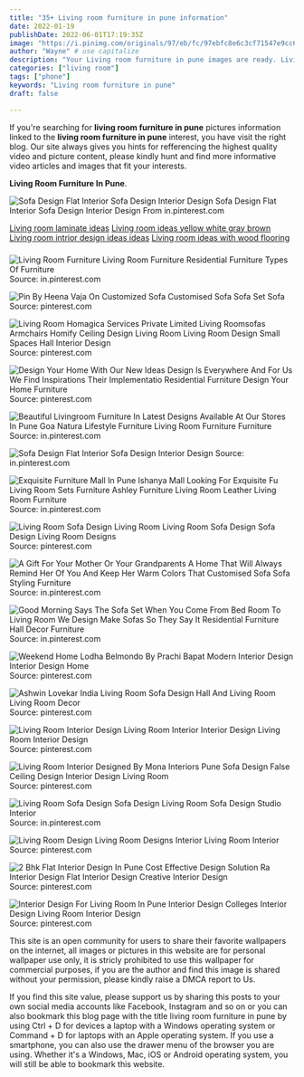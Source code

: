 ```yaml
---
title: "35+ Living room furniture in pune information"
date: 2022-01-19
publishDate: 2022-06-01T17:19:35Z
image: "https://i.pinimg.com/originals/97/eb/fc/97ebfc8e6c3cf71547e9cc62a391400d.jpg"
author: "Wayne" # use capitalize
description: "Your Living room furniture in pune images are ready. Living room furniture in pune are a topic that is being searched for and liked by netizens today. You can Download the Living room furniture in pune files here. Get all free photos."
categories: ["living room"]
tags: ["phone"]
keywords: "Living room furniture in pune"
draft: false

---
```


If you're searching for **living room furniture in pune** pictures information linked to the **living room furniture in pune** interest, you have visit the right  blog.  Our site always  gives you  hints  for refferencing  the highest  quality video and picture  content, please kindly hunt and find more informative video articles and images  that fit your interests.

**Living Room Furniture In Pune**. 

![Sofa Design Flat Interior Sofa Design Interior Design](https://i.pinimg.com/originals/84/f8/e6/84f8e6993f9b223d1a6541220c2469cf.jpg "Sofa Design Flat Interior Sofa Design Interior Design")
Sofa Design Flat Interior Sofa Design Interior Design From in.pinterest.com

[Living room laminate ideas](/living-room-laminate-ideas/)
[Living room ideas yellow white gray brown](/living-room-ideas-yellow-white-gray-brown/)
[Living room intrior design ideas ideas](/living-room-intrior-design-ideas-ideas/)
[Living room ideas with wood flooring](/living-room-ideas-with-wood-flooring/)



### 

 


![Living Room Furniture Living Room Furniture Residential Furniture Types Of Furniture](https://i.pinimg.com/originals/98/dd/80/98dd80ed1956dbce9e981fd1ca1aba88.jpg "Living Room Furniture Living Room Furniture Residential Furniture Types Of Furniture")
Source: in.pinterest.com

 

![Pin By Heena Vaja On Customized Sofa Customised Sofa Sofa Set Sofa](https://i.pinimg.com/736x/d1/02/9d/d1029d74cbb6ce57a4376e35c3ac2ff5--pune-sofa-set.jpg "Pin By Heena Vaja On Customized Sofa Customised Sofa Sofa Set Sofa")
Source: pinterest.com

 

![Living Room Homagica Services Private Limited Living Roomsofas Armchairs Homify Ceiling Design Living Room Living Room Design Small Spaces Hall Interior Design](https://i.pinimg.com/originals/78/1b/b8/781bb841033a18813e3dd41ae402a236.jpg "Living Room Homagica Services Private Limited Living Roomsofas Armchairs Homify Ceiling Design Living Room Living Room Design Small Spaces Hall Interior Design")
Source: pinterest.com

 

![Design Your Home With Our New Ideas Design Is Everywhere And For Us We Find Inspirations Their Implementatio Residential Furniture Design Your Home Furniture](https://i.pinimg.com/originals/de/97/ca/de97cadd1fa52ad787b8911663515ca3.jpg "Design Your Home With Our New Ideas Design Is Everywhere And For Us We Find Inspirations Their Implementatio Residential Furniture Design Your Home Furniture")
Source: pinterest.com

 

![Beautiful Livingroom Furniture In Latest Designs Available At Our Stores In Pune Goa Natura Lifestyle Furniture Living Room Furniture Furniture](https://i.pinimg.com/originals/f8/51/fe/f851feb94ebf7cd12fb6936c873785eb.jpg "Beautiful Livingroom Furniture In Latest Designs Available At Our Stores In Pune Goa Natura Lifestyle Furniture Living Room Furniture Furniture")
Source: in.pinterest.com

 

![Sofa Design Flat Interior Sofa Design Interior Design](https://i.pinimg.com/originals/84/f8/e6/84f8e6993f9b223d1a6541220c2469cf.jpg "Sofa Design Flat Interior Sofa Design Interior Design")
Source: in.pinterest.com

 

![Exquisite Furniture Mall In Pune Ishanya Mall Looking For Exquisite Fu Living Room Sets Furniture Ashley Furniture Living Room Leather Living Room Furniture](https://i.pinimg.com/originals/87/e4/a6/87e4a656a28527c45ede584378e9250c.jpg "Exquisite Furniture Mall In Pune Ishanya Mall Looking For Exquisite Fu Living Room Sets Furniture Ashley Furniture Living Room Leather Living Room Furniture")
Source: in.pinterest.com

 

![Living Room Sofa Design Living Room Living Room Sofa Design Sofa Design Living Room Designs](https://i.pinimg.com/originals/09/07/64/090764d53adac35bd0f48078e7c97dd8.jpg "Living Room Sofa Design Living Room Living Room Sofa Design Sofa Design Living Room Designs")
Source: pinterest.com

 

![A Gift For Your Mother Or Your Grandparents A Home That Will Always Remind Her Of You And Keep Her Warm Colors That Customised Sofa Sofa Styling Furniture](https://i.pinimg.com/736x/50/c6/9f/50c69f6ffd408f39e7a8e0bcb3b9459c--pune-warm-colors.jpg "A Gift For Your Mother Or Your Grandparents A Home That Will Always Remind Her Of You And Keep Her Warm Colors That Customised Sofa Sofa Styling Furniture")
Source: in.pinterest.com

 

![Good Morning Says The Sofa Set When You Come From Bed Room To Living Room We Design Make Sofas So They Say It Residential Furniture Hall Decor Furniture](https://i.pinimg.com/originals/ca/da/92/cada92156a22b997d17cc2ab9c69fd9a.jpg "Good Morning Says The Sofa Set When You Come From Bed Room To Living Room We Design Make Sofas So They Say It Residential Furniture Hall Decor Furniture")
Source: in.pinterest.com

 

![Weekend Home Lodha Belmondo By Prachi Bapat Modern Interior Design Interior Design Home](https://i.pinimg.com/originals/8e/1e/b9/8e1eb901994ff492500b6d9c6a33e8fd.jpg "Weekend Home Lodha Belmondo By Prachi Bapat Modern Interior Design Interior Design Home")
Source: pinterest.com

 

![Ashwin Lovekar India Living Room Sofa Design Hall And Living Room Living Room Decor](https://i.pinimg.com/originals/42/62/e6/4262e6f7482b5a281c0b458861bec068.jpg "Ashwin Lovekar India Living Room Sofa Design Hall And Living Room Living Room Decor")
Source: pinterest.com

 

![Living Room Interior Design Living Room Interior Interior Design Living Room Interior Design](https://i.pinimg.com/originals/0a/c2/0b/0ac20bc8a8c1e027622d95f271e59a5e.jpg "Living Room Interior Design Living Room Interior Interior Design Living Room Interior Design")
Source: pinterest.com

 

![Living Room Interior Designed By Mona Interiors Pune Sofa Design False Ceiling Design Interior Design Living Room](https://i.pinimg.com/originals/6f/01/dc/6f01dc48df112d72b3fc563e7a521244.jpg "Living Room Interior Designed By Mona Interiors Pune Sofa Design False Ceiling Design Interior Design Living Room")
Source: pinterest.com

 

![Living Room Sofa Design Sofa Design Living Room Sofa Design Studio Interior](https://i.pinimg.com/originals/4b/ab/5a/4bab5a72fd99bdb45e61f0282c273c21.jpg "Living Room Sofa Design Sofa Design Living Room Sofa Design Studio Interior")
Source: in.pinterest.com

 

![Living Room Design Living Room Designs Interior Living Room Interior](https://i.pinimg.com/originals/eb/32/5d/eb325df55c6fa0e7739f5c5ff9621ad5.jpg "Living Room Design Living Room Designs Interior Living Room Interior")
Source: pinterest.com

 

![2 Bhk Flat Interior Design In Pune Cost Effective Design Solution Ra Interior Design Flat Interior Design Creative Interior Design](https://i.pinimg.com/originals/5c/1e/f6/5c1ef69148fb23a7bdf391bb337746ae.jpg "2 Bhk Flat Interior Design In Pune Cost Effective Design Solution Ra Interior Design Flat Interior Design Creative Interior Design")
Source: pinterest.com

 

![Interior Design For Living Room In Pune Interior Design Colleges Interior Design Living Room Interior Design](https://i.pinimg.com/originals/97/eb/fc/97ebfc8e6c3cf71547e9cc62a391400d.jpg "Interior Design For Living Room In Pune Interior Design Colleges Interior Design Living Room Interior Design")
Source: pinterest.com

 

This site is an open community for users to share their favorite wallpapers on the internet, all images or pictures in this website are for personal wallpaper use only, it is stricly prohibited to use this wallpaper for commercial purposes, if you are the author and find this image is shared without your permission, please kindly raise a DMCA report to Us.

If you find this site value, please support us by sharing this posts to your own social media accounts like Facebook, Instagram and so on or you can also bookmark this blog page with the title living room furniture in pune by using Ctrl + D for devices a laptop with a Windows operating system or Command + D for laptops with an Apple operating system. If you use a smartphone, you can also use the drawer menu of the browser you are using. Whether it's a Windows, Mac, iOS or Android operating system, you will still be able to bookmark this website.
